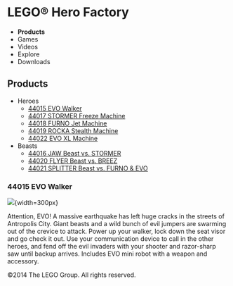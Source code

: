 # LEGO® Hero Factory

- **Products**
- Games
- Videos
- Explore
- Downloads

## Products

- Heroes
  - [44015 EVO Walker](/en-US/themes/Hero-Factory/products/44015.md)
  - [44017 STORMER Freeze Machine](/en-US/themes/Hero-Factory/products/44017.md)
  - [44018 FURNO Jet Machine](/en-US/themes/Hero-Factory/products/44018.md)
  - [44019 ROCKA Stealth Machine](/en-US/themes/Hero-Factory/products/44019.md)
  - [44022 EVO XL Machine](/en-US/themes/Hero-Factory/products/44022.md)
- Beasts
  - [44016 JAW Beast vs. STORMER](/en-US/themes/Hero-Factory/products/44016.md)
  - [44020 FLYER Beast vs. BREEZ](/en-US/themes/Hero-Factory/products/44020.md)
  - [44021 SPLITTER Beast vs. FURNO &amp; EVO](/en-US/themes/Hero-Factory/products/44021.md)

### 44015 EVO Walker

![](https://www.lego.com/cdn/product-assets/product.img.pri/44015_prod.jpg){width=300px}

Attention, EVO! A massive earthquake has left huge cracks in the streets of Antropolis City. Giant beasts and a wild bunch of evil jumpers are swarming out of the crevice to attack. Power up your walker, lock down the seat visor and go check it out. Use your communication device to call in the other heroes, and fend off the evil invaders with your shooter and razor-sharp saw until backup arrives. Includes EVO mini robot with a weapon and accessory.

©2014 The LEGO Group. All rights reserved.